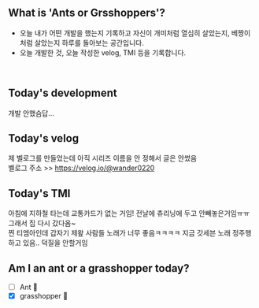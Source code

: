 ## What is 'Ants or Grsshoppers'?

- 오늘 내가 어떤 개발을 했는지 기록하고 자신이 개미처럼 열심히 살았는지, 베짱이처럼 살았는지 하루를 돌아보는 공간입니다.
- 오늘 개발한 것, 오늘 작성한 velog, TMI 등을 기록합니다.

<br>

## Today's development
개발 안했슴답... 


## Today's velog
제 벨로그를 만들었는데 아직 시리즈 이름을 안 정해서 글은 안썼음 <br>
벨로그 주소 >> https://velog.io/@wander0220


## Today's TMI
아침에 지하철 타는데 교통카드가 없는 거임! 전날에 츄리닝에 두고 안빼놓은거임ㅠㅠ 그래서 집 다시 갔다옴~<br>
찐 티엠아인데 갑자기 제왚 사람들 노래가 너무 좋음ㅋㅋㅋㅋ 지금 갓세븐 노래 정주행하고 있음.. 덕질을 안할거임

## Am I an ant or a grasshopper today?

- [ ] Ant 🐜
- [x] grasshopper 🦗
